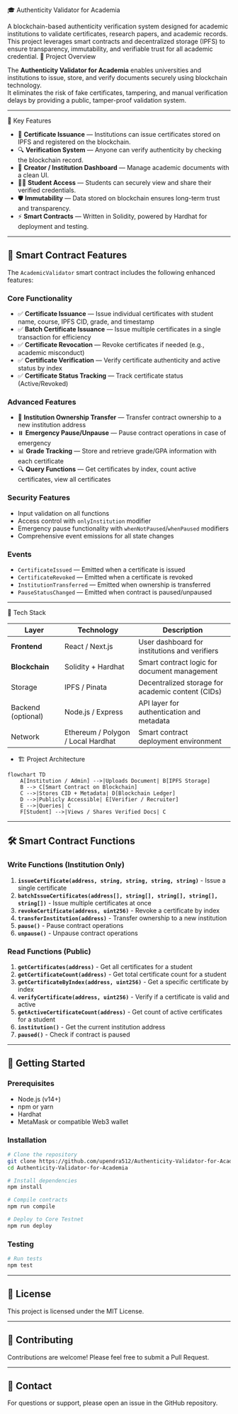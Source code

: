 🎓 Authenticity Validator for Academia

A blockchain-based authenticity verification system designed for academic institutions to validate certificates, research papers, and academic records.  
This project leverages smart contracts and decentralized storage (IPFS) to ensure transparency, immutability, and verifiable trust for all academic credential.
🚀 Project Overview

The **Authenticity Validator for Academia** enables universities and institutions to issue, store, and verify documents securely using blockchain technology.  
It eliminates the risk of fake certificates, tampering, and manual verification delays by providing a public, tamper-proof validation system.

---

🧩 Key Features

- 🧾 **Certificate Issuance** — Institutions can issue certificates stored on IPFS and registered on the blockchain.  
- 🔍 **Verification System** — Anyone can verify authenticity by checking the blockchain record.  
- 🧠 **Creator / Institution Dashboard** — Manage academic documents with a clean UI.  
- 🧑‍🎓 **Student Access** — Students can securely view and share their verified credentials.  
- 🛡️ **Immutability** — Data stored on blockchain ensures long-term trust and transparency.  
- ⚡ **Smart Contracts** — Written in Solidity, powered by Hardhat for deployment and testing.

---

## 📜 Smart Contract Features

The `AcademicValidator` smart contract includes the following enhanced features:

### Core Functionality
- ✅ **Certificate Issuance** — Issue individual certificates with student name, course, IPFS CID, grade, and timestamp
- ✅ **Batch Certificate Issuance** — Issue multiple certificates in a single transaction for efficiency
- ✅ **Certificate Revocation** — Revoke certificates if needed (e.g., academic misconduct)
- ✅ **Certificate Verification** — Verify certificate authenticity and active status by index
- ✅ **Certificate Status Tracking** — Track certificate status (Active/Revoked)

### Advanced Features
- 🔐 **Institution Ownership Transfer** — Transfer contract ownership to a new institution address
- ⏸️ **Emergency Pause/Unpause** — Pause contract operations in case of emergency
- 📊 **Grade Tracking** — Store and retrieve grade/GPA information with each certificate
- 🔍 **Query Functions** — Get certificates by index, count active certificates, view all certificates

### Security Features
- Input validation on all functions
- Access control with `onlyInstitution` modifier
- Emergency pause functionality with `whenNotPaused`/`whenPaused` modifiers
- Comprehensive event emissions for all state changes

### Events
- `CertificateIssued` — Emitted when a certificate is issued
- `CertificateRevoked` — Emitted when a certificate is revoked
- `InstitutionTransferred` — Emitted when ownership is transferred
- `PauseStatusChanged` — Emitted when contract is paused/unpaused

---
🧱 Tech Stack

| Layer | Technology | Description |
|-------|-------------|-------------|
| **Frontend** | React / Next.js | User dashboard for institutions and verifiers |
| **Blockchain** | Solidity + Hardhat | Smart contract logic for document management |
| Storage | IPFS / Pinata | Decentralized storage for academic content (CIDs) |
| Backend (optional) | Node.js / Express | API layer for authentication and metadata |
| Network | Ethereum / Polygon / Local Hardhat | Smart contract deployment environment |

- 🏗️ Project Architecture

```mermaid
flowchart TD
    A[Institution / Admin] -->|Uploads Document| B[IPFS Storage]
    B --> C[Smart Contract on Blockchain]
    C -->|Stores CID + Metadata| D[Blockchain Ledger]
    D -->|Publicly Accessible| E[Verifier / Recruiter]
    E -->|Queries| C
    F[Student] -->|Views / Shares Verified Docs| C
```

---

## 🛠️ Smart Contract Functions

### Write Functions (Institution Only)
1. **`issueCertificate(address, string, string, string, string)`** - Issue a single certificate
2. **`batchIssueCertificates(address[], string[], string[], string[], string[])`** - Issue multiple certificates at once
3. **`revokeCertificate(address, uint256)`** - Revoke a certificate by index
4. **`transferInstitution(address)`** - Transfer ownership to a new institution
5. **`pause()`** - Pause contract operations
6. **`unpause()`** - Unpause contract operations

### Read Functions (Public)
1. **`getCertificates(address)`** - Get all certificates for a student
2. **`getCertificateCount(address)`** - Get total certificate count for a student
3. **`getCertificateByIndex(address, uint256)`** - Get a specific certificate by index
4. **`verifyCertificate(address, uint256)`** - Verify if a certificate is valid and active
5. **`getActiveCertificateCount(address)`** - Get count of active certificates for a student
6. **`institution()`** - Get the current institution address
7. **`paused()`** - Check if contract is paused

---

## 🚀 Getting Started

### Prerequisites
- Node.js (v14+)
- npm or yarn
- Hardhat
- MetaMask or compatible Web3 wallet

### Installation

```bash
# Clone the repository
git clone https://github.com/upendra512/Authenticity-Validator-for-Academia.git
cd Authenticity-Validator-for-Academia

# Install dependencies
npm install

# Compile contracts
npm run compile

# Deploy to Core Testnet
npm run deploy
```

### Testing
```bash
# Run tests
npm test
```

---

## 📄 License
This project is licensed under the MIT License.

---

## 🤝 Contributing
Contributions are welcome! Please feel free to submit a Pull Request.

---

## 📧 Contact
For questions or support, please open an issue in the GitHub repository.
